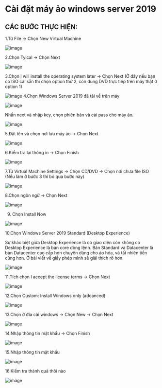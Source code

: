 # Cài đặt máy ảo windows server 2019

## CÁC BƯỚC THỰC HIỆN:

1.Từ File → Chọn New Virtual Machine

![image](https://user-images.githubusercontent.com/97047640/168553101-e623eaae-60fc-43f3-9c42-4a83ae44cc23.png)

2.Chọn Tyical → Chọn Next

![image](https://user-images.githubusercontent.com/97047640/168553217-3e0e1fb7-1b1a-415a-8834-68ad4b18650c.png)

3.Chọn I will install the operating system later → Chọn Next (Ở đây nếu bạn có ISO cài sẳn thì chọn option thứ 2, còn dùng DVD trực tiếp trên máy thật ở option 1)

![image](https://user-images.githubusercontent.com/97047640/168553278-70c3adac-0453-4258-87cc-95af6bc083a6.png)
4.Chọn Windows Server 2019 đã tải về trên máy 

![image](https://user-images.githubusercontent.com/97047640/168553376-1974bf9d-f89e-4760-a254-ceae6a4e4e39.png)

Nhấn next và nhập key, chọn phiên bản và cài pass cho máy ảo.

![image](https://user-images.githubusercontent.com/97047640/168553978-152fd40c-1f8f-4b58-9f7e-a89f4a9aa26f.png)

5.Đặt tên và chọn nơi lưu máy ảo → Chọn Next

![image](https://user-images.githubusercontent.com/97047640/168554089-df807683-2447-48a3-a145-c82f6bba22d2.png)

6.Kiểm tra lại thông in → Chọn Finish

![image](https://user-images.githubusercontent.com/97047640/168554220-a1e629ad-ca5b-437c-87bb-bf0faa4bb232.png)

7.Từ Virtual Machine Settings → Chọn CD/DVD → Chọn nơi chưa file ISO (Nếu làm ở bước 3 thì bỏ qua bước này)

![image](https://user-images.githubusercontent.com/97047640/168554624-135687ef-090e-4c8f-8d0a-5297acf04ab0.png)

8.Chọn ngôn ngữ → Chọn Next

![image](https://user-images.githubusercontent.com/62273292/158607963-d468b201-e496-4bc1-ad85-b9f829f0055b.png)

9. Chọn Install Now

![image](https://user-images.githubusercontent.com/62273292/158608030-933e9348-5dd3-46d7-9490-84e876ac19a8.png)

10.Chọn Windows Server 2019 Standard (Desktop Experience)

Sự khác biệt giữa Desktop Experience là có giao diện còn không có Desktop Experience là bản core dòng lệnh.
Bản Standard và Datacenter là bản Datacenter cao cấp hơn chuyên dùng cho ảo hóa, và tất nhiên tiền cũng hơn. Ở bài viết về giấy phép mình sẽ giải thích rõ hơn.

![image](https://user-images.githubusercontent.com/97047640/168555160-34a1ac04-b9bd-46e1-9a3f-4077708caa25.png)

11.Tích chọn I accept the license terms → Chọn Next

![image](https://user-images.githubusercontent.com/62273292/158608263-18a4bb53-1260-455f-97ee-4de22bb1be29.png)

12.Chọn Custom: Install Windows only (adcanced)

![image](https://user-images.githubusercontent.com/62273292/158608298-a1e79aef-c4a7-43e6-b868-48afb2770103.png)


13.Chọn ở đĩa cài windows → Chọn New → Chọn Next

![image](https://user-images.githubusercontent.com/62273292/158608373-42ae6643-b1e6-4403-b0e2-f55fa934c5dc.png)

14.Nhập thông tin mật khẩu → Chọn Finish

![image](https://user-images.githubusercontent.com/62273292/158608409-8d19e22a-443d-4cde-8b02-c084eca391e8.png)


15.Nhập thông tin mật khẩu

![image](https://user-images.githubusercontent.com/62273292/158608452-a1499498-4fa9-48d4-95e6-744e36c37ca0.png)

16.Kiểm tra thành quả thôi nào

![image](https://user-images.githubusercontent.com/62273292/158608498-35b84c61-a2e3-467f-bd2d-bdcde3cf78c6.png)








